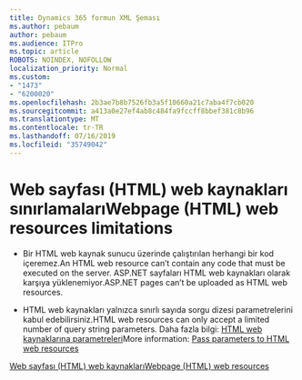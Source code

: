 ```yaml
---
title: Dynamics 365 formun XML Şeması
ms.author: pebaum
author: pebaum
ms.audience: ITPro
ms.topic: article
ROBOTS: NOINDEX, NOFOLLOW
localization_priority: Normal
ms.custom:
- "1473"
- "6200020"
ms.openlocfilehash: 2b3ae7b8b7526fb3a5f10660a21c7aba4f7cb020
ms.sourcegitcommit: a413a0e27ef4ab8c484fa9fccff8bbef381c8b96
ms.translationtype: MT
ms.contentlocale: tr-TR
ms.lasthandoff: 07/16/2019
ms.locfileid: "35749042"
---
```

# <a name="webpage-html-web-resources-limitations"></a><span data-ttu-id="ab165-102">Web sayfası (HTML) web kaynakları sınırlamaları</span><span class="sxs-lookup"><span data-stu-id="ab165-102">Webpage (HTML) web resources limitations</span></span>

* <span data-ttu-id="ab165-103">Bir HTML web kaynak sunucu üzerinde çalıştırılan herhangi bir kod içeremez.</span><span class="sxs-lookup"><span data-stu-id="ab165-103">An HTML web resource can’t contain any code that must be executed on the server.</span></span> <span data-ttu-id="ab165-104">ASP.NET sayfaları HTML web kaynakları olarak karşıya yüklenemiyor.</span><span class="sxs-lookup"><span data-stu-id="ab165-104">ASP.NET pages can’t be uploaded as HTML web resources.</span></span>

* <span data-ttu-id="ab165-105">HTML web kaynakları yalnızca sınırlı sayıda sorgu dizesi parametrelerini kabul edebilirsiniz.</span><span class="sxs-lookup"><span data-stu-id="ab165-105">HTML web resources can only accept a limited number of query string parameters.</span></span> <span data-ttu-id="ab165-106">Daha fazla bilgi: [HTML web kaynaklarına parametreleri](https://docs.microsoft.com/en-us/dynamics365/customer-engagement/developer/webpage-html-web-resources#BKMK_PassingParametersToWebResources)</span><span class="sxs-lookup"><span data-stu-id="ab165-106">More information: [Pass parameters to HTML web resources](https://docs.microsoft.com/en-us/dynamics365/customer-engagement/developer/webpage-html-web-resources#BKMK_PassingParametersToWebResources)</span></span>

[<span data-ttu-id="ab165-107">Web sayfası (HTML) web kaynakları</span><span class="sxs-lookup"><span data-stu-id="ab165-107">Webpage (HTML) web resources</span></span>](https://docs.microsoft.com/dynamics365/customer-engagement/developer/webpage-html-web-resources)
